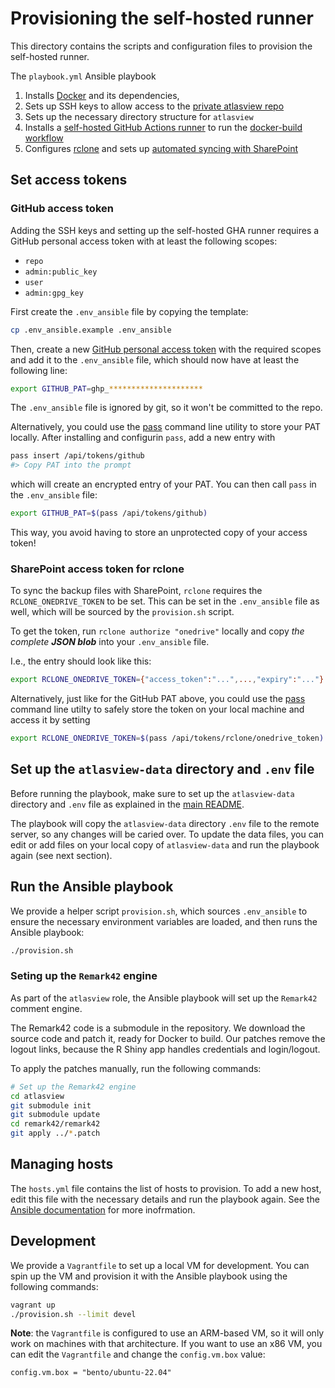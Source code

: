 # Provisioning the self-hosted runner

This directory contains the scripts and configuration files to provision the self-hosted runner.

The `playbook.yml` Ansible playbook

1. Installs [Docker](https://docker.com) and its dependencies,
2. Sets up SSH keys to allow access to the [private atlasview repo](https://github.com/UCL/atlasview)
3. Sets up the necessary directory structure for `atlasview`
4. Installs a [self-hosted GitHub Actions runner](https://docs.github.com/en/actions/hosting-your-own-runners/managing-self-hosted-runners/about-self-hosted-runners)
    to run the [docker-build workflow](../.github/workflows/docker-build.yml)
5. Configures [rclone](https://rclone.org) and sets up [automated syncing with SharePoint](../README.md#backups)

## Set access tokens

### GitHub access token

Adding the SSH keys and setting up the self-hosted GHA runner requires a GitHub personal access
token with at least the following scopes:

- `repo`
- `admin:public_key`
- `user`
- `admin:gpg_key`

First create the `.env_ansible` file by copying the template:

```sh
cp .env_ansible.example .env_ansible
```

Then, create a new [GitHub personal access token](https://docs.github.com/en/github/authenticating-to-github/creating-a-personal-access-token)
with the required scopes and add it to the `.env_ansible` file, which should now have at least the
following line:

```sh
export GITHUB_PAT=ghp_*********************
```

The `.env_ansible` file is ignored by git, so it won't be committed to the repo.

Alternatively, you could use the [pass](https://www.passwordstore.org/) command line utility to store 
your PAT locally. After installing and configurin `pass`, add a new entry with

```sh
pass insert /api/tokens/github
#> Copy PAT into the prompt
```

which will create an encrypted entry of your PAT.
You can then call `pass` in the `.env_ansible` file:

```sh
export GITHUB_PAT=$(pass /api/tokens/github)
```

This way, you avoid having to store an unprotected copy of your access token!

### SharePoint access token for rclone

To sync the backup files with SharePoint, `rclone` requires the `RCLONE_ONEDRIVE_TOKEN` to be set.
This can be set in the `.env_ansible` file as well, which will be sourced by the `provision.sh` script.

To get the token, run `rclone authorize "onedrive"` locally and copy _the complete **JSON blob**_ into
your `.env_ansible` file.

I.e., the entry should look like this:

```sh
export RCLONE_ONEDRIVE_TOKEN={"access_token":"...",...,"expiry":"..."}
```

Alternatively, just like for the GitHub PAT above, you could use the [pass](https://www.passwordstore.org/)
command line utilty to safely store the token on your local machine and access it by setting

```sh
export RCLONE_ONEDRIVE_TOKEN=$(pass /api/tokens/rclone/onedrive_token)
```

## Set up the `atlasview-data` directory and `.env` file

Before running the playbook, make sure to set up the `atlasview-data` directory and `.env` file as
explained in the [main README](../README.md#clone-and-set-up-directories).

The playbook will copy the `atlasview-data` directory `.env` file to the remote server, so any
changes will be caried over. To update the data files, you can edit or add files on your local
copy of `atlasview-data` and run the playbook again (see next section).

## Run the Ansible playbook

We provide a helper script `provision.sh`, which sources `.env_ansible` to ensure the necessary
environment variables are loaded, and then runs the Ansible playbook:

```sh
./provision.sh
```

### Seting up the `Remark42` engine

As part of the `atlasview` role, the Ansible playbook will set up the `Remark42` comment engine.

The Remark42 code is a submodule in the repository. We download the source code and patch it, ready
for Docker to build. Our patches remove the logout links, because the R Shiny app handles
credentials and login/logout.

To apply the patches manually, run the following commands:

```sh
# Set up the Remark42 engine
cd atlasview
git submodule init
git submodule update
cd remark42/remark42
git apply ../*.patch
```

## Managing hosts

The `hosts.yml` file contains the list of hosts to provision. To add a new host, edit this file with
the necessary details and run the playbook again. See the
[Ansible documentation](https://docs.ansible.com/ansible/latest/user_guide/intro_inventory.html) for
more inofrmation.

## Development

We provide a `Vagrantfile` to set up a local VM for development.
You can spin up the VM and provision it with the Ansible playbook using the following commands:

```sh
vagrant up
./provision.sh --limit devel
```

**Note**: the `Vagrantfile` is configured to use an ARM-based VM, so it will only work on machines
with that architecture. If you want to use an x86 VM, you can edit the `Vagrantfile` and change the
`config.vm.box` value:

```Vagrantfile
config.vm.box = "bento/ubuntu-22.04"
```
